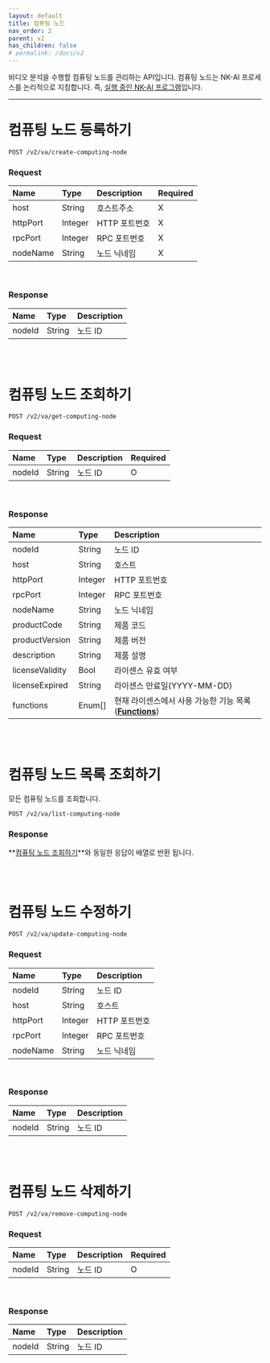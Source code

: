 ```yaml
---
layout: default
title: 컴퓨팅 노드
nav_order: 2
parent: v2
has_children: false
# permalink: /docs/v2
---
```



비디오 분석을 수행할 컴퓨팅 노드를 관리하는 API입니다. 컴퓨팅 노드는 NK-AI 프로세스를 논리적으로 지칭합니다. 즉, <u>실행 중인 NK-AI 프로그램</u>입니다.

----


# 컴퓨팅 노드 등록하기

```
POST /v2/va/create-computing-node
```

### Request

| Name | Type | Description | Required |
| :---- | :---- |:---- |:---- |
| host | String | 호스트주소 | X |
| httpPort | Integer | HTTP 포트번호 | X |
| rpcPort | Integer | RPC 포트번호 | X |
| nodeName | String | 노드 닉네임 | X |


<br>

### Response

| Name | Type | Description |
| :---- | :---- |:---- |
| nodeId | String |노드 ID |


<br><br>

# 컴퓨팅 노드 조회하기

```
POST /v2/va/get-computing-node
```
### Request

| Name | Type | Description | Required |
| :---- | :---- |:---- |:---- |
| nodeId | String |노드 ID | O |


<br>

### Response

| Name | Type | Description |
| :---- | :---- |:---- |
| nodeId | String | 노드 ID |
| host | String | 호스트 |
| httpPort | Integer | HTTP 포트번호 |
| rpcPort | Integer | RPC 포트번호 |
| nodeName | String | 노드 닉네임 |
| productCode | String | 제품 코드 |
| productVersion | String | 제품 버전 |
| description | String | 제품 설명 |
| licenseValidity | Bool | 라이센스 유효 여부 |
| licenseExpired | String | 라이센스 만료일(YYYY-MM-DD) |
| functions | Enum[] | 현재 라이센스에서 사용 가능한 기능 목록 (**[Functions](models.md#functions)**) |


<br><br>


# 컴퓨팅 노드 목록 조회하기
모든 컴퓨팅 노드를 조회합니다.

```
POST /v2/va/list-computing-node
```

### Response

**[컴퓨팅 노드 조회하기](#컴퓨팅-노드-조회하기)**와 동일한 응답이 배열로 반환 됩니다.


<br><br>


# 컴퓨팅 노드 수정하기

```
POST /v2/va/update-computing-node
```

### Request

| Name | Type | Description |
| :---- | :---- |:---- |
| nodeId | String | 노드 ID |
| host | String | 호스트 |
| httpPort | Integer | HTTP 포트번호 |
| rpcPort | Integer | RPC 포트번호 |
| nodeName | String | 노드 닉네임 |

<br>

### Response

| Name | Type | Description |
| :---- | :---- |:---- |
| nodeId | String |노드 ID |




<br><br>

# 컴퓨팅 노드 삭제하기

```
POST /v2/va/remove-computing-node
```

### Request

| Name | Type | Description | Required |
| :---- | :---- |:---- |:---- |
| nodeId | String |노드 ID | O |

<br>

### Response

| Name | Type | Description |
| :---- | :---- |:---- |
| nodeId | String |노드 ID |

